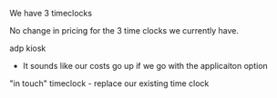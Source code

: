We have 3 timeclocks

No change in pricing for the 3 time clocks we currently have.

adp kiosk
 - It sounds like our costs go up if we go with the applicaiton option

"in touch" timeclock - replace our existing time clock